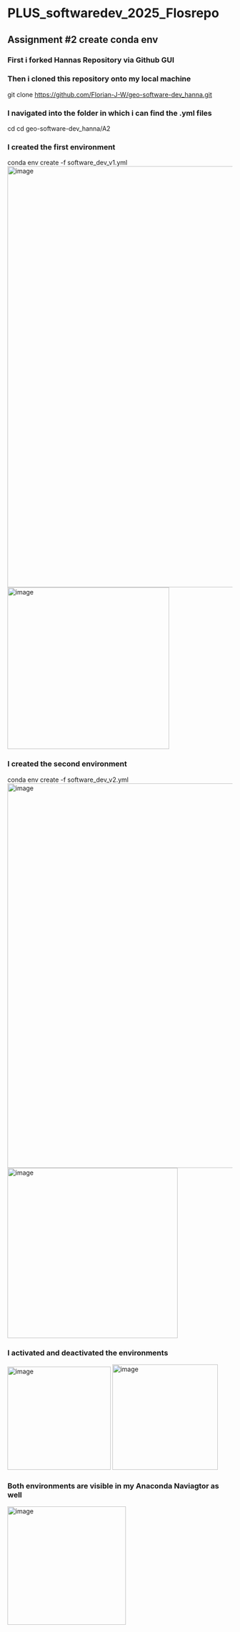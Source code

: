 # PLUS_softwaredev_2025_Flosrepo
## Assignment #2 create conda env

### First i forked Hannas Repository via Github GUI

### Then i cloned this repository onto my local machine 
git clone https://github.com/Florian-J-W/geo-software-dev_hanna.git

### I navigated into the folder in which i can find the .yml files
cd cd geo-software-dev_hanna/A2

### I created the first environment
conda env create -f software_dev_v1.yml
<img width="943" alt="image" src="https://github.com/user-attachments/assets/d49fc7a3-dacf-4df5-9ddd-a884b0de9818" />
<img width="362" alt="image" src="https://github.com/user-attachments/assets/c4c76185-7f79-4622-a325-71eef72d11a4" />


### I created the second environment 
conda env create -f software_dev_v2.yml
<img width="861" alt="image" src="https://github.com/user-attachments/assets/074d8f92-56d9-4310-aade-a9125a5eb8b8" />
<img width="381" alt="image" src="https://github.com/user-attachments/assets/51ca6e2d-8b9b-4513-9c64-962b5da6e352" />

### I activated and deactivated the environments
<img width="231" alt="image" src="https://github.com/user-attachments/assets/ce279fb4-dbb8-46fe-aa40-96f033baf489" />
<img width="236" alt="image" src="https://github.com/user-attachments/assets/af3051ab-173d-45df-84e6-6184cc45071d" />

### Both environments are visible in my Anaconda Naviagtor as well
<img width="265" alt="image" src="https://github.com/user-attachments/assets/e7fa0b3f-66c0-4a3f-8ca5-88ae03e1bb8f" />










